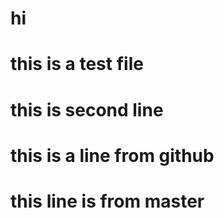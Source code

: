 # hi

# this is a test file

# this is second line

# this is a line from github

# this line is from master

